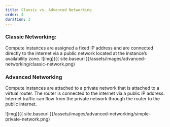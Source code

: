 ```yaml
---
title: Classic vs. Advanced Networking
order: 4
duration: 3
---
```


### Classic Networking:

Compute instances are assigned a fixed IP address and are connected directly to the internet via a public network located at the instance’s availability zone.
 ![img]({{ site.baseurl }}/assets/images/advanced-networking/classic-network.png)


### Advanced Networking

Compute instances are attached to a private network that is attached to a virtual router. The router is connected to the internet via a public IP address. Internet traffic can flow from the private network through the router to the public internet.

![img]({{ site.baseurl }}/assets/images/advanced-networking/simple-private-network.png)
